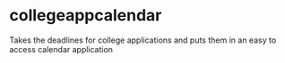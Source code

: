 # collegeappcalendar
Takes the deadlines for college applications and puts them in an easy to access calendar application
